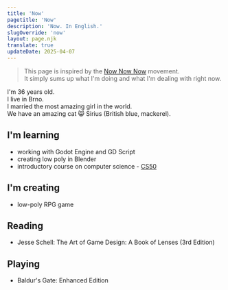 ```yaml
---
title: 'Now'
pagetitle: 'Now'
description: 'Now. In English.'
slugOverride: 'now'
layout: page.njk
translate: true
updateDate: 2025-04-07
---
```

> This page is inspired by the [Now Now Now](https://nownownow.com/) movement.  
> It simply sums up what I'm doing and what I'm dealing with right now.

I'm 36 years old.  
I live in Brno.  
I married the most amazing girl in the world.  
We have an amazing cat 😸 Sirius (British blue, mackerel).  

## I'm learning

- working with Godot Engine and GD Script  
- creating low poly in Blender  
- introductory course on computer science - [CS50](https://pll.harvard.edu/course/cs50-introduction-computer-science) 

## I'm creating

- low-poly RPG game  

## Reading

- Jesse Schell: The Art of Game Design: A Book of Lenses (3rd Edition)

## Playing
- Baldur's Gate: Enhanced Edition